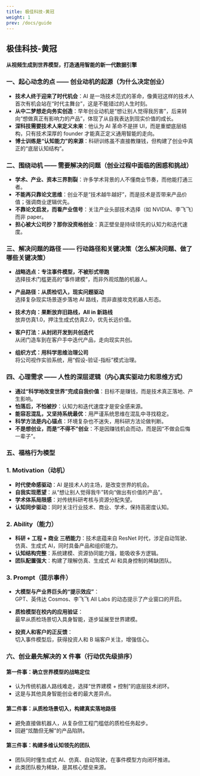 ```yaml
---
title: 极佳科技-黄冠
weight: 1
prev: /docs/guide
---
```

## 极佳科技-黄冠 
#### 从视频生成到世界模型，打造通用智能的新一代数据引擎

### 一、起心动念的点 —— 创业动机的起源（为什么决定创业）

- **技术人终于迎来了时代机会**：AI 是一场技术范式的革命，像黄冠这样的技术人首次有机会站在“时代主舞台”，这是不能错过的人生时刻。
- **从中二梦想走向务实创造**：早年创业动机是“想让别人觉得我厉害”，后来转向“想做真正有影响力的产品”，体现了从自我表达到现实价值的成长。
- **深科技需要技术人来定义未来**：他认为 AI 革命不是拼 UI，而是重塑底层结构，只有技术深厚的 founder 才能真正定义通用智能的走向。
- **博士训练是“认知能力”的来源**：科研训练虽不直接教赚钱，但构建了创业中真正的“底层认知结构”。

### 二、围绕动机 —— 需要解决的问题（创业过程中面临的困惑和挑战）

- **学术、产业、资本三界割裂**：许多学术背景的人不懂商业节奏，而他能打通三者。
- **不能再只靠论文思维**：创业不是“技术越牛越好”，而是技术是否带来产品价值；强调商业逻辑优先。
- **不靠论文启发，而看产业信号**：关注产业头部技术选择（如 NVIDIA、李飞飞）而非 paper。
- **担心被大公司抄？那你没资格创业**：真正壁垒是持续领先的认知力和迭代速度。

### 三、解决问题的路径 —— 行动路径和关键决策（怎么解决问题、做了哪些关键决策）

- **战略选点：专注事件模型，不被形式带跑**  
  选择技术门槛更高的“事件建模”，而非外观炫酷的机器人。

- **产品路径：从质检切入，现实问题驱动**  
  选择复杂现实场景逐步落地 AI 路线，而非直接攻克机器人形态。

- **技术方向：果断放弃旧路线，All in 新路线**  
  放弃仿真1.0，押注生成式仿真2.0，优先长远价值。

- **客户打法：从封闭开发到共创迭代**  
  从闭门造车到在客户手中迭代产品，走向现实共创。

- **组织方式：用科学思维治理公司**  
  将公司视作实验系统，用“假设-验证-指标”模式治理。

### 四、心理需求 —— 人性的深层逻辑（内心真实驱动力和思维方式）

- **通过“科学地改变世界”完成自我价值**：目标不是赚钱，而是技术真正落地、产生影响。
- **怕落后，不怕被抄**：认知力和迭代速度才是安全感来源。
- **能容忍混乱，又坚持系统最优**：用严谨系统思维在混乱中寻找稳定。
- **科学方法是内心锚点**：环境复杂也不迷失，用科研方法论做判断。
- **不是想创业，而是“不得不”创业**：不是因赚钱机会而动，而是因“不做会后悔一辈子”。

### 五、福格行为模型

### 1. Motivation（动机）

- **时代使命感驱动**：AI 是技术人的主场，是改变世界的机会。
- **自我实现愿望**：从“想让别人觉得我牛”转向“做出有价值的产品”。
- **学术体系局限感**：对传统科研考核与资源分配失望。
- **认知同步驱动**：同时关注行业技术、商业、学术，保持高密度认知。

### 2. Ability（能力）

- **科研 + 工程 + 商业 三栖能力**：技术底蕴来自 ResNet 时代，涉足自动驾驶、仿真、生成式 AI，同时具备产品和组织能力。
- **认知结构完整**：系统建模、资源协同能力强，能吸收多方逻辑。
- **团队配置强大**：构建了理解仿真、生成式 AI 和具身控制的稀缺团队。

### 3. Prompt（提示事件）

- **大模型与产业界巨头的“提示效应”**：  
  GPT、英伟达 Cosmos、李飞飞 All Labs 的动态提示了产业窗口的开启。

- **质检模型在校内的应用验证**：  
  最早从质检场景切入具身智能，逐步延展至世界建模。

- **投资人和客户的正反馈**：  
  切入事件模型后，获得投资人和 B 端客户关注，增强信心。

### 六、创业最先解决的 X 件事（行动优先级排序）

#### 第一件事：确立世界模型的战略定位

- 认为传统机器人路线难走，选择“世界建模 + 控制”的底层技术闭环。
- 这是与其他具身智能创业者的最大差异点。

#### 第二件事：从质检场景切入，构建真实落地路径

- 避免直接做机器人，从复杂但工程门槛低的质检任务起步。
- 回避“炫酷但无解”的产品陷阱。

#### 第三件事：构建多维认知领先的团队

- 团队同时懂生成式 AI、仿真、自动驾驶，在事件模型方向闭环推进。
- 此类团队极为稀缺，是其核心壁垒来源。


[page-bundles]: https://gohugo.io/content-management/page-bundles/#leaf-bundles